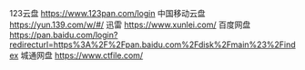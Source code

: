 123云盘
https://www.123pan.com/login
中国移动云盘
https://yun.139.com/w/#/
迅雷
https://www.xunlei.com/
百度网盘
https://pan.baidu.com/login?redirecturl=https%3A%2F%2Fpan.baidu.com%2Fdisk%2Fmain%23%2Findex
城通网盘
https://www.ctfile.com/